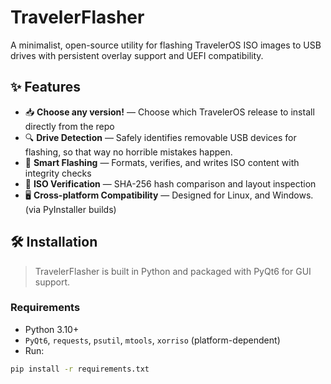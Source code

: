 # TravelerFlasher

A minimalist, open-source utility for flashing TravelerOS ISO images to USB drives with persistent overlay support and UEFI compatibility.

## ✨ Features

- 📥 **Choose any version!** — Choose which TravelerOS release to install directly from the repo
- 🔍 **Drive Detection** — Safely identifies removable USB devices for flashing, so that way no horrible mistakes happen.
- 🧠 **Smart Flashing** — Formats, verifies, and writes ISO content with integrity checks
- 🔐 **ISO Verification** — SHA-256 hash comparison and layout inspection
- 🖥️ **Cross-platform Compatibility** — Designed for Linux, and Windows. (via PyInstaller builds)

## 🛠️ Installation

> TravelerFlasher is built in Python and packaged with PyQt6 for GUI support.

### Requirements
- Python 3.10+
- `PyQt6`, `requests`, `psutil`, `mtools`, `xorriso` (platform-dependent)
- Run:
```bash
pip install -r requirements.txt

